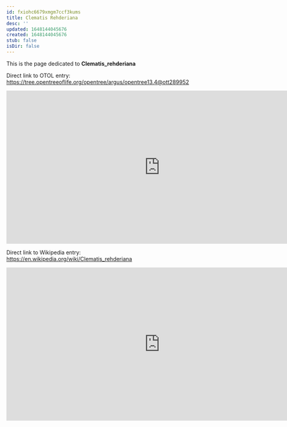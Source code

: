 ```yaml
---
id: fxiohc6679xmgm7ccf3kums
title: Clematis Rehderiana
desc: ''
updated: 1648144045676
created: 1648144045676
stub: false
isDir: false
---
```

This is the page dedicated to **Clematis_rehderiana**


Direct link to OTOL entry: https://tree.opentreeoflife.org/opentree/argus/opentree13.4@ott289952



<html>
    <body>
    <iframe src="https://tree.opentreeoflife.org/opentree/argus/opentree13.4@ott289952"
    width="800" height="400" frameborder="0" allowfullscreen> </iframe>
    </body>
</html>
    


Direct link to Wikipedia entry: https://en.wikipedia.org/wiki/Clematis_rehderiana



<html>
    <body>
    <iframe src="https://en.wikipedia.org/wiki/Clematis_rehderiana"
    width="800" height="400" frameborder="0" allowfullscreen> </iframe>
    </body>
</html>
    
